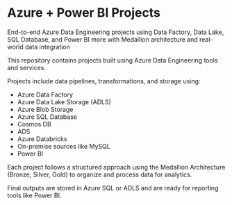 # Azure + Power BI Projects
End-to-end Azure Data Engineering projects using Data Factory, Data Lake, SQL Database, and Power BI more with Medallion architecture and real-world data integration


This repository contains projects built using Azure Data Engineering tools and services.

Projects include data pipelines, transformations, and storage using:
- Azure Data Factory
- Azure Data Lake Storage (ADLS)
- Azure Blob Storage
- Azure SQL Database
- Cosmos DB
- ADS
- Azure Databricks
- On-premise sources like MySQL
- Power BI

Each project follows a structured approach using the Medallion Architecture (Bronze, Silver, Gold) to organize and process data for analytics.

Final outputs are stored in Azure SQL or ADLS and are ready for reporting tools like Power BI.


